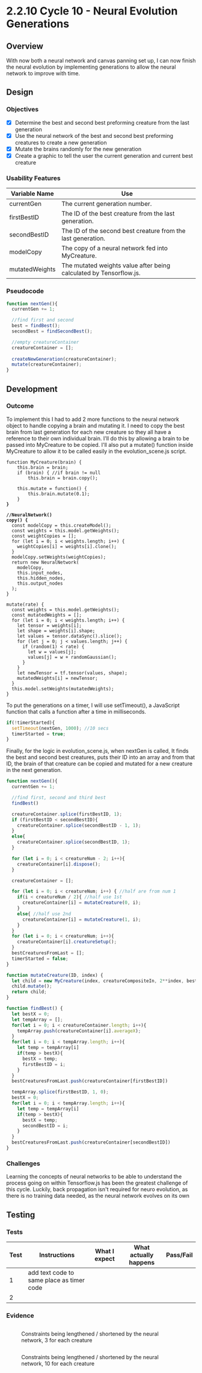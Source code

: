 # 2.2.10 Cycle 10 - Neural Evolution Generations

## Overview

With now both a neural network and canvas panning set up, I can now finish the neural evolution by implementing generations to allow the neural network to improve with time.

## Design

### Objectives&#x20;

* [x] Determine the best and second best preforming creature from the last generation
* [x] Use the neural network of the best and second best preforming creatures to create a new generation
* [x] Mutate the brains randomly for the new generation
* [x] Create a graphic to tell the user the current generation and current best creature

### Usability Features



| Variable Name  | Use                                                                |
| -------------- | ------------------------------------------------------------------ |
| currentGen     | The current generation number.                                     |
| firstBestID    | The ID of the best creature from the last generation.              |
| secondBestID   | The ID of the second best creature from the last generation.       |
| modelCopy      | The copy of a neural network fed into MyCreature.                  |
| mutatedWeights | The mutated weights value after being calculated by Tensorflow.js. |

### Pseudocode

```javascript
function nextGen(){
  currentGen += 1;

  //find first and second
  best = findBest();
  secondBest = findSecondBest();

  //empty creatureContainer
  creatureContainer = [];
  
  createNewGeneration(creatureContainer);
  mutate(creatureContainer);
}
```

## Development

### Outcome

To implement this I had to add 2 more functions to the neural network object to handle copying a brain and mutating it. I need to copy the best brain from last generation for each new creature so they all have a reference to their own individual brain. I'll do this by allowing a brain to be passed into MyCreature to be copied. I'll also put a mutate() function inside MyCreature to allow it to be called easily in the evolution\_scene.js script.

<pre class="language-javascript"><code class="lang-javascript">function MyCreature(brain) {
    this.brain = brain;
    if (brain) { //if brain != null
        this.brain = brain.copy();

    this.mutate = function() {
        this.brain.mutate(0.1);
    }
<strong>}
</strong><strong>
</strong><strong>//NeuralNetwork()
</strong><strong>copy() {
</strong>  const modelCopy = this.createModel();
  const weights = this.model.getWeights();
  const weightCopies = [];
  for (let i = 0; i &#x3C; weights.length; i++) {
    weightCopies[i] = weights[i].clone();
  }
  modelCopy.setWeights(weightCopies);
  return new NeuralNetwork(
    modelCopy,
    this.input_nodes,
    this.hidden_nodes,
    this.output_nodes
  );
}
  
mutate(rate) {
  const weights = this.model.getWeights();
  const mutatedWeights = [];
  for (let i = 0; i &#x3C; weights.length; i++) {
    let tensor = weights[i];
    let shape = weights[i].shape;
    let values = tensor.dataSync().slice();
    for (let j = 0; j &#x3C; values.length; j++) {
      if (random(1) &#x3C; rate) {
        let w = values[j];
        values[j] = w + randomGaussian();
      }
    }
    let newTensor = tf.tensor(values, shape);
    mutatedWeights[i] = newTensor;
  }
  this.model.setWeights(mutatedWeights);
}</code></pre>

To put the generations on a timer, I will use setTimeout(), a JavaScript function that calls a function after a time in milliseconds.

```javascript
if(!timerStarted){
  setTimeout(nextGen, 1000); //10 secs
  timerStarted = true;
}
```

Finally, for the logic in evolution\_scene.js, when nextGen is called, It finds the best and second best creatures, puts their ID into an array and from that ID, the brain of that creature can be copied and mutated for a new creature in the next generation.

```javascript
function nextGen(){
  currentGen += 1;

  //find first, second and third best
  findBest()

  creatureContainer.splice(firstBestID, 1);
  if (firstBestID < secondBestID){
    creatureContainer.splice(secondBestID - 1, 1);
  }
  else{
    creatureContainer.splice(secondBestID, 1);
  }

  for (let i = 0; i < creatureNum - 2; i++){
    creatureContainer[i].dispose();
  }

  creatureContainer = [];

  for (let i = 0; i < creatureNum; i++) { //half are from num 1
    if(i < creatureNum / 2){ //half use 1st
      creatureContainer[i] = mutateCreature(0, i);
    }
    else{ //half use 2nd
      creatureContainer[i] = mutateCreature(1, i);
    }
  }
  for (let i = 0; i < creatureNum; i++){
    creatureContainer[i].creatureSetup();
  }
  bestCreaturesFromLast = [];
  timerStarted = false;
}

function mutateCreature(ID, index) {
  let child = new MyCreature(index, creatureCompositeIn, 2**index, bestCreaturesFromLast[ID].brain);
  child.mutate();
  return child;
}

function findBest() {
  let bestX = 0;
  let tempArray = [];
  for(let i = 0; i < creatureContainer.length; i++){
    tempArray.push(creatureContainer[i].averageX);
  }
  for(let i = 0; i < tempArray.length; i++){
    let temp = tempArray[i]
    if(temp > bestX){
      bestX = temp;
      firstBestID = i;
    }
  }
  bestCreaturesFromLast.push(creatureContainer[firstBestID])

  tempArray.splice(firstBestID, 1, 0);
  bestX = 0;
  for(let i = 0; i < tempArray.length; i++){
    let temp = tempArray[i]
    if(temp > bestX){
      bestX = temp;
      secondBestID = i;
    }
  }
  bestCreaturesFromLast.push(creatureContainer[secondBestID])
}
```

### Challenges

Learning the concepts of neural networks to be able to understand the process going on within Tensorflow.js has been the greatest challenge of this cycle. Luckily, back propagation isn't required for neuro evolution, as there is no training data needed, as the neural network evolves on its own

## Testing

### Tests

| Test | Instructions                              | What I expect | What actually happens | Pass/Fail |
| ---- | ----------------------------------------- | ------------- | --------------------- | --------- |
| 1    | add text code to same place as timer code |               |                       |           |
| 2    |                                           |               |                       |           |



### Evidence

<figure><img src="../.gitbook/assets/image (2) (5).png" alt=""><figcaption><p>Constraints being lengthened / shortened by the neural network, 3 for each creature</p></figcaption></figure>

<figure><img src="../.gitbook/assets/image (3).png" alt=""><figcaption><p>Constraints being lengthened / shortened by the neural network, 10 for each creature</p></figcaption></figure>
